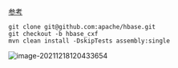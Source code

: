 [参考](https://francis.run/blog/HBase%E6%BA%90%E7%A0%81%E9%98%85%E8%AF%BB%E7%8E%AF%E5%A2%83%E6%90%AD%E5%BB%BA/)

```shell
git clone git@github.com:apache/hbase.git
git checkout -b hbase_cxf
mvn clean install -DskipTests assembly:single
```

![image-20211218120433654](https://piggo-picture.oss-cn-hangzhou.aliyuncs.com/image/image-20211218120433654.png)
